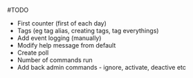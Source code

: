 #TODO
 - First counter (first of each day)
 - Tags (eg tag alias, creating tags, tag everythings)
 - Add event logging (manually)
 - Modify help message from default
 - Create poll
 - Number of commands run
 - Add back admin commands - ignore, activate, deactive etc
